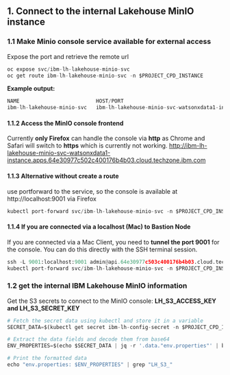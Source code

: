 ## 1. Connect to the internal Lakehouse MinIO instance

### 1.1 Make Minio console service available for external access
Expose the port and retrieve the remote url 
```py linenums="1"
oc expose svc/ibm-lh-lakehouse-minio-svc
oc get route ibm-lh-lakehouse-minio-svc -n $PROJECT_CPD_INSTANCE
```
**Example output:**
```py linenums="1"
NAME                         HOST/PORT                                                                                               PATH   SERVICES                     PORT                 TERMINATION   WILDCARD
ibm-lh-lakehouse-minio-svc   ibm-lh-lakehouse-minio-svc-watsonxdata1-instance.apps.64e30977c502c400176b4b03.cloud.techzone.ibm.com          ibm-lh-lakehouse-minio-svc   consoletoberemoved                 None
```
#### 1.1.2 Access the MinIO console frontend
Currently **only Firefox** can handle the console via **http** as Chrome and Safari will switch to **https** which is currently not working.
http://ibm-lh-lakehouse-minio-svc-watsonxdata1-instance.apps.64e30977c502c400176b4b03.cloud.techzone.ibm.com

#### 1.1.3 Alternative without create a route
use portforward to the service, so the console is available at http://localhost:9001 via Firefox 
```py linenums="1"
kubectl port-forward svc/ibm-lh-lakehouse-minio-svc -n $PROJECT_CPD_INSTANCE --address 0.0.0.0 9001:9001
```

#### 1.1.4 If you are connected via a localhost (Mac) to Bastion Node
If you are connected via a Mac Client, you need to **tunnel the port 9001** for the console. You can do this directly with the SSH terminal session.
```py linenums="1"
ssh -L 9001:localhost:9001 admin@api.64e30977c503c400176b4b03.cloud.techzone.ibm.com -p 40222
kubectl port-forward svc/ibm-lh-lakehouse-minio-svc -n $PROJECT_CPD_INSTANCE --address 0.0.0.0 9001:9001
```



### 1.2 get the internal IBM Lakehouse MinIO information
Get the S3 secrets to connect to the MinIO console:
**LH_S3_ACCESS_KEY and LH_S3_SECRET_KEY**
```py linenums="1"
# Fetch the secret data using kubectl and store it in a variable
SECRET_DATA=$(kubectl get secret ibm-lh-config-secret -n $PROJECT_CPD_INSTANCE -o json)

# Extract the data fields and decode them from base64
ENV_PROPERTIES=$(echo $SECRET_DATA | jq -r '.data."env.properties"' | base64 -d)

# Print the formatted data
echo "env.properties: $ENV_PROPERTIES" | grep "LH_S3_"
```

